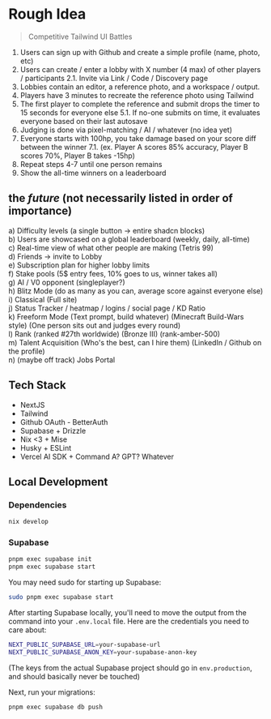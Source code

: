 # Rough Idea

> Competitive Tailwind UI Battles

1. Users can sign up with Github and create a simple profile (name, photo, etc)
2. Users can create / enter a lobby with X number (4 max) of other players / participants
   2.1. Invite via Link / Code / Discovery page
3. Lobbies contain an editor, a reference photo, and a workspace / output.
4. Players have 3 minutes to recreate the reference photo using Tailwind
5. The first player to complete the reference and submit drops the timer to 15 seconds for everyone else
   5.1. If no-one submits on time, it evaluates everyone based on their last autosave
6. Judging is done via pixel-matching / AI / whatever (no idea yet)
7. Everyone starts with 100hp, you take damage based on your score diff between the winner
   7.1. (ex. Player A scores 85% accuracy, Player B scores 70%, Player B takes -15hp)
8. Repeat steps 4-7 until one person remains
9. Show the all-time winners on a leaderboard

## the _future_ (not necessarily listed in order of importance)

a) Difficulty levels (a single button -> entire shadcn blocks)\
b) Users are showcased on a global leaderboard (weekly, daily, all-time)\
c) Real-time view of what other people are making (Tetris 99)\
d) Friends -> invite to Lobby\
e) Subscription plan for higher lobby limits\
f) Stake pools (5$ entry fees, 10% goes to us, winner takes all)\
g) AI / V0 opponent (singleplayer?)\
h) Blitz Mode (do as many as you can, average score against everyone else)\
i) Classical (Full site)\
j) Status Tracker / heatmap / logins / social page / KD Ratio\
k) Freeform Mode (Text prompt, build whatever) (Minecraft Build-Wars style) (One person sits out and judges every round)\
l) Rank (ranked #27th worldwide) (Bronze III) (rank-amber-500)\
m) Talent Acquisition (Who's the best, can I hire them) (LinkedIn / Github on the profile)\
n) (maybe off track) Jobs Portal

## Tech Stack

- NextJS
- Tailwind
- Github OAuth - BetterAuth
- Supabase + Drizzle
- Nix <3 + Mise
- Husky + ESLint
- Vercel AI SDK + Command A? GPT? Whatever

## Local Development

### Dependencies

```bash
nix develop
```

### Supabase

```bash
pnpm exec supabase init
pnpm exec supabase start
```

You may need sudo for starting up Supabase:

```bash
sudo pnpm exec supabase start
```

After starting Supabase locally, you'll need to move the output from the
command into your `.env.local` file. Here are the credentials you need to
care about:

```bash
NEXT_PUBLIC_SUPABASE_URL=your-supabase-url
NEXT_PUBLIC_SUPABASE_ANON_KEY=your-supabase-anon-key
```

(The keys from the actual Supabase project should go in `env.production`, and should basically never be touched)

Next, run your migrations:

```bash
pnpm exec supabase db push
```
